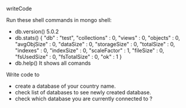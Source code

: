 writeCode

Run these shell commands in mongo shell:

- db.version()
5.0.2
- db.stats()
{
        "db" : "test",
        "collections" : 0,
        "views" : 0,
        "objects" : 0,
        "avgObjSize" : 0,
        "dataSize" : 0,
        "storageSize" : 0,
        "totalSize" : 0,
        "indexes" : 0,
        "indexSize" : 0,
        "scaleFactor" : 1,
        "fileSize" : 0,
        "fsUsedSize" : 0,
        "fsTotalSize" : 0,
        "ok" : 1
}
- db.help()
It shows all comands

Write code to

- create a database of your country name.
- check list of databases to see newly created database.
- check which database you are currently connected to ?
